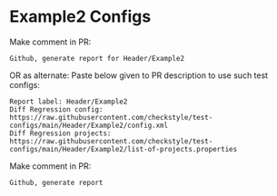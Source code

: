 # Example2 Configs
Make comment in PR:
```
Github, generate report for Header/Example2
```
OR as alternate:
Paste below given to PR description to use such test configs:
```
Report label: Header/Example2
Diff Regression config: https://raw.githubusercontent.com/checkstyle/test-configs/main/Header/Example2/config.xml
Diff Regression projects: https://raw.githubusercontent.com/checkstyle/test-configs/main/Header/Example2/list-of-projects.properties
```
Make comment in PR:
```
Github, generate report
```
